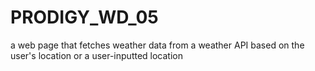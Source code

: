 # PRODIGY_WD_05
a web page that fetches weather data from a weather API based on the user's location or a user-inputted location

